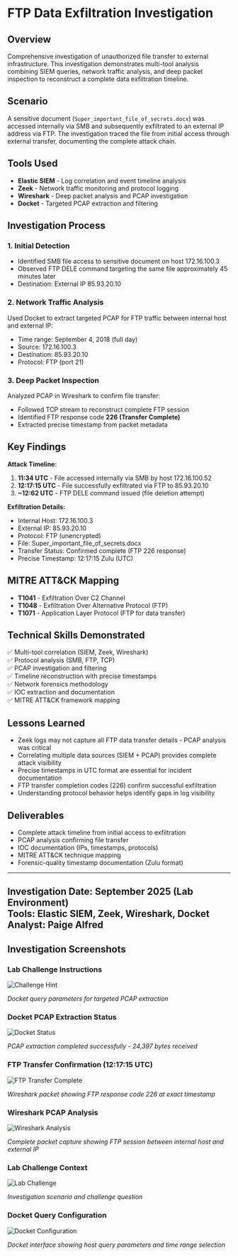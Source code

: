 # FTP Data Exfiltration Investigation

## Overview

Comprehensive investigation of unauthorized file transfer to external infrastructure. This investigation demonstrates multi-tool analysis combining SIEM queries, network traffic analysis, and deep packet inspection to reconstruct a complete data exfiltration timeline.

## Scenario

A sensitive document (`Super_important_file_of_secrets.docx`) was accessed internally via SMB and subsequently exfiltrated to an external IP address via FTP. The investigation traced the file from initial access through external transfer, documenting the complete attack chain.

## Tools Used

- **Elastic SIEM** - Log correlation and event timeline analysis
- **Zeek** - Network traffic monitoring and protocol logging
- **Wireshark** - Deep packet analysis and PCAP investigation
- **Docket** - Targeted PCAP extraction and filtering

## Investigation Process

### 1. Initial Detection
- Identified SMB file access to sensitive document on host 172.16.100.3
- Observed FTP DELE command targeting the same file approximately 45 minutes later
- Destination: External IP 85.93.20.10

### 2. Network Traffic Analysis
Used Docket to extract targeted PCAP for FTP traffic between internal host and external IP:
- Time range: September 4, 2018 (full day)
- Source: 172.16.100.3
- Destination: 85.93.20.10
- Protocol: FTP (port 21)

### 3. Deep Packet Inspection
Analyzed PCAP in Wireshark to confirm file transfer:
- Followed TCP stream to reconstruct complete FTP session
- Identified FTP response code **226 (Transfer Complete)**
- Extracted precise timestamp from packet metadata

## Key Findings

**Attack Timeline:**
1. **11:34 UTC** - File accessed internally via SMB by host 172.16.100.52
2. **12:17:15 UTC** - File successfully exfiltrated via FTP to 85.93.20.10
3. **~12:62 UTC** - FTP DELE command issued (file deletion attempt)

**Exfiltration Details:**
- Internal Host: 172.16.100.3
- External IP: 85.93.20.10
- Protocol: FTP (unencrypted)
- File: Super_important_file_of_secrets.docx
- Transfer Status: Confirmed complete (FTP 226 response)
- Precise Timestamp: 12:17:15 Zulu (UTC)

## MITRE ATT&CK Mapping

- **T1041** - Exfiltration Over C2 Channel
- **T1048** - Exfiltration Over Alternative Protocol (FTP)
- **T1071** - Application Layer Protocol (FTP for data transfer)

## Technical Skills Demonstrated

✅ Multi-tool correlation (SIEM, Zeek, Wireshark)  
✅ Protocol analysis (SMB, FTP, TCP)  
✅ PCAP investigation and filtering  
✅ Timeline reconstruction with precise timestamps  
✅ Network forensics methodology  
✅ IOC extraction and documentation  
✅ MITRE ATT&CK framework mapping  

## Lessons Learned

- Zeek logs may not capture all FTP data transfer details - PCAP analysis was critical
- Correlating multiple data sources (SIEM + PCAP) provides complete attack visibility
- Precise timestamps in UTC format are essential for incident documentation
- FTP transfer completion codes (226) confirm successful exfiltration
- Understanding protocol behavior helps identify gaps in log visibility

## Deliverables

- Complete attack timeline from initial access to exfiltration
- PCAP analysis confirming file transfer
- IOC documentation (IPs, timestamps, protocols)
- MITRE ATT&CK technique mapping
- Forensic-quality timestamp documentation (Zulu format)

---

**Investigation Date:** September 2025 (Lab Environment)  
**Tools:** Elastic SIEM, Zeek, Wireshark, Docket  
**Analyst:** Paige Alfred
---
## Investigation Screenshots

### Lab Challenge Instructions
![Challenge Hint](challenge-hint.png)

*Docket query parameters for targeted PCAP extraction*

### Docket PCAP Extraction Status
![Docket Status](docket-status.png)

*PCAP extraction completed successfully - 24,397 bytes received*

### FTP Transfer Confirmation (12:17:15 UTC)
![FTP Transfer Complete](ftp-transfer-complete.png)

*Wireshark packet showing FTP response code 226 at exact timestamp*

### Wireshark PCAP Analysis
![Wireshark Analysis](wireshark-pcap-analysis.png)

*Complete packet capture showing FTP session between internal host and external IP*

### Lab Challenge Context
![Lab Challenge](lab-challenge-context.png)

*Investigation scenario and challenge question*

### Docket Query Configuration
![Docket Configuration](docket-query-config.png)

*Docket interface showing host query parameters and time range selection*
